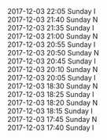 2017-12-03 22:05 Sunday  I  
2017-12-03 21:40 Sunday  N  
2017-12-03 21:35 Sunday  I  
2017-12-03 21:00 Sunday  N  
2017-12-03 20:55 Sunday  I  
2017-12-03 20:50 Sunday  N  
2017-12-03 20:45 Sunday  I  
2017-12-03 20:10 Sunday  N  
2017-12-03 20:05 Sunday  I  
2017-12-03 18:30 Sunday  N  
2017-12-03 18:25 Sunday  I  
2017-12-03 18:20 Sunday  N  
2017-12-03 18:15 Sunday  I  
2017-12-03 17:45 Sunday  N  
2017-12-03 17:40 Sunday  I  
